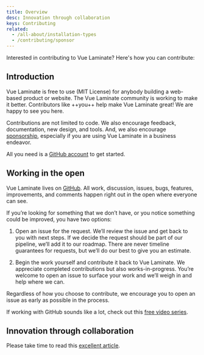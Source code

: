 ```yaml
---
title: Overview
desc: Innovation through collaboration
keys: Contributing
related:
  - /all-about/installation-types
  - /contributing/sponsor
---
```


Interested in contributing to Vue Laminate? Here's how you can contribute:

## Introduction

Vue Laminate is free to use (MIT License) for anybody building a web-based product or website. The Vue Laminate community is working to make it better. Contributors like ++you++ help make Vue Laminate great! We are happy to see you here.

Contributions are not limited to code. We also encourage feedback, documentation, new design, and tools. And, we also encourage [sponsorship](/contributing/sponsor), especially if you are using Vue Laminate in a business endeavor. 

All you need is a [GitHub account](https://github.com/join) to get started.

## Working in the open

Vue Laminate lives on [GitHub](https://github.com/hawkeye64/vue-laminate). All work, discussion, issues, bugs, features, improvements, and comments happen right out in the open where everyone can see.

If you’re looking for something that we don’t have, or you notice something could be improved, you have two options:

1. Open an issue for the request. We’ll review the issue and get back to you with next steps. If we decide the request should be part of our pipeline, we’ll add it to our roadmap. There are never timeline guarantees for requests, but we’ll do our best to give you an estimate.

2. Begin the work yourself and contribute it back to Vue Laminate. We appreciate completed contributions but also works-in-progress. You’re welcome to open an issue to surface your work and we’ll weigh in and help where we can.

Regardless of how you choose to contribute, we encourage you to open an issue as early as possible in the process.

If working with GitHub sounds like a lot, check out this [free video series](https://app.egghead.io/playlists/how-to-contribute-to-an-open-source-project-on-github).

## Innovation through collaboration

Please take time to read this [excellent article](https://blogs.vmware.com/opensource/2020/12/01/why-companies-contribute-to-open-source/).
